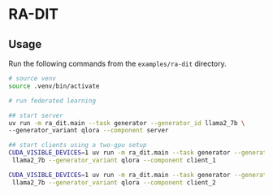 # RA-DIT

## Usage

Run the following commands from the `examples/ra-dit` directory.

```sh
# source venv
source .venv/bin/activate

# run federated learning

## start server
uv run -m ra_dit.main --task generator --generator_id llama2_7b \
--generator_variant qlora --component server

## start clients using a two-gpu setup
CUDA_VISIBLE_DEVICES=1 uv run -m ra_dit.main --task generator --generator_id \
 llama2_7b --generator_variant qlora --component client_1

CUDA_VISIBLE_DEVICES=1 uv run -m ra_dit.main --task generator --generator_id \
 llama2_7b --generator_variant qlora --component client_2
```
